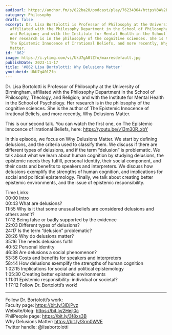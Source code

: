```yaml
---
audiourl: https://anchor.fm/s/822ba20/podcast/play/76234364/https%3A%2F%2Fd3ctxlq1ktw2nl.cloudfront.net%2Fstaging%2F2023-8-22%2Fca699bbb-b067-15d4-b2ab-34c55ef9d856.m4a
category: Philosophy
draft: false
excerpt: Dr. Lisa Bortolotti is Professor of Philosophy at the University of Birmingham,
  affiliated with the Philosophy Department in the School of Philosophy, Theology,
  and Religion; and with the Institute for Mental Health in the School of Psychology.
  Her research is in the philosophy of the cognitive sciences. She is the author of
  The Epistemic Innocence of Irrational Beliefs, and more recently, Why Delusions
  Matter.
id: '862'
image: https://i.ytimg.com/vi/UkU7gA0lZfo/maxresdefault.jpg
publishDate: 2023-11-17
title: '#862 Lisa Bortolotti: Why Delusions Matter'
youtubeid: UkU7gA0lZfo
---
```

<div class="timelinks">

Dr. Lisa Bortolotti is Professor of Philosophy at the University of Birmingham, affiliated with the Philosophy Department in the School of Philosophy, Theology, and Religion; and with the Institute for Mental Health in the School of Psychology. Her research is in the philosophy of the cognitive sciences. She is the author of The Epistemic Innocence of Irrational Beliefs, and more recently, Why Delusions Matter.

This is our second talk. You can watch the first one, on The Epistemic Innocence of Irrational Beliefs, here: https://youtu.be/v13m30R_xbY

In this episode, we focus on Why Delusions Matter. We start by defining delusions, and the criteria used to classify them. We discuss if there are different types of delusions, and if the term “delusion” is problematic. We talk about what we learn about human cognition by studying delusions, the epistemic needs they fulfill, personal identity, their social component, and their costs and benefits to speakers and interpreters. We discuss how delusions exemplify the strengths of human cognition, and implications for social and political epistemology. Finally, we talk about creating better epistemic environments, and the issue of epistemic responsibility.

Time Links:  
<time>00:00</time> Intro  
<time>00:43</time> What are delusions?  
<time>11:55</time> Why is it that some unusual beliefs are considered delusions and others aren’t?  
<time>17:12</time> Being false or badly supported by the evidence  
<time>22:03</time> Different types of delusions?  
<time>24:17</time> Is the term “delusion” problematic?  
<time>28:26</time> Why do delusions matter?  
<time>35:16</time> The needs delusions fulfill  
<time>40:52</time> Personal identity  
<time>46:38</time> Are delusions a social phenomenon?  
<time>53:36</time> Costs and benefits for speakers and interpreters  
<time>58:44</time> How delusions exemplify the strengths of human cognition  
<time>1:02:15</time> Implications for social and political epistemology  
<time>1:05:30</time> Creating better epistemic environments  
<time>1:11:01</time> Epistemic responsibility: individual or societal?  
<time>1:17:12</time> Follow Dr. Bortolotti’s work!

---

Follow Dr. Bortolotti’s work:  
Faculty page: https://bit.ly/3lDjPvz  
Website/blog: https://bit.ly/2Hejl0c  
PhilPeople page: https://bit.ly/3f8xs3B  
Why Delusions Matter: https://bit.ly/3rm0WVE  
Twitter handle: @lisabortolotti
</div>

